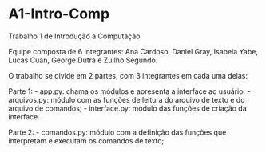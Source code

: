 # A1-Intro-Comp
Trabalho 1 de Introdução a Computação

Equipe composta de 6 integrantes: Ana Cardoso, Daniel Gray, Isabela Yabe, Lucas Cuan, George Dutra e Zuilho Segundo.

O trabalho se divide em 2 partes, com 3 integrantes em cada uma delas:

Parte 1: 
    - app.py: chama os módulos e apresenta a interface ao usuário;
    - arquivos.py: módulo com as funções de leitura do arquivo de texto e do arquivo de comandos;
    - interface.py: módulo das funções de criação da interface.

Parte 2:
    - comandos.py: módulo com a definição das funções que interpretam e executam os comandos de texto;
